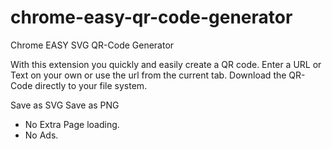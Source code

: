 chrome-easy-qr-code-generator
=============================

Chrome EASY SVG QR-Code Generator

With this extension you quickly and easily create a QR code.
Enter a URL or Text on your own or use the url from the current tab. 
Download the QR-Code directly to your file system.

Save as SVG
Save as PNG

- No Extra Page loading.
- No Ads.
